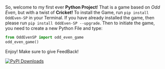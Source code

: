 So, welcome to my first ever **Python Project**! That is a game based on *Odd Even*, but with a twist of **Cricket!**
To install the Game, run `pip install OddEven-SP` in your Terminal. If you have already installed the game, then please run `pip install OddEven-SP --upgrade`.
Then to initiate the game, you need to create a new Python File and type:
```py
from OddEvenSP import odd_even_game
odd_even_game()
```
Enjoy! Make sure to give FeedBack!

[![PyPI Downloads](https://static.pepy.tech/badge/oddeven-sp)](https://pepy.tech/projects/oddeven-sp)
